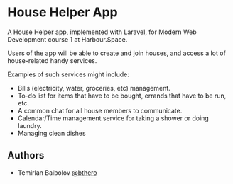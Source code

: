 
# House Helper App

A House Helper app, implemented with Laravel, for Modern Web Development course 1 at Harbour.Space.

Users of the app will be able to create and join houses, and access a lot of house-related handy services.

Examples of such services might include:
- Bills (electricity, water, groceries, etc) management.
- To-do list for items that have to be bought, errands that have to be run, etc.
- A common chat for all house members to communicate.
- Calendar/Time management service for taking a shower or doing laundry.
- Managing clean dishes




## Authors

- Temirlan Baibolov [@bthero](https://www.github.com/bthero)

